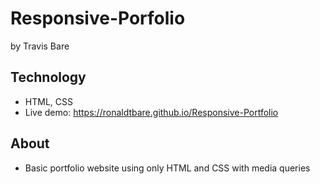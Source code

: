 # Responsive-Porfolio
by Travis Bare

## Technology
* HTML, CSS
* Live demo: https://ronaldtbare.github.io/Responsive-Portfolio

## About
* Basic portfolio website using only HTML and CSS with media queries